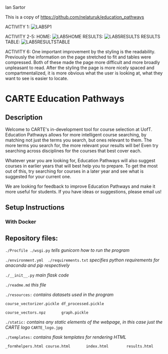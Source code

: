 Ian Sartor

This is a copy of https://github.com/nelaturuk/education_pathways

ACTIVITY 1:
![LAB5P1](https://user-images.githubusercontent.com/90578208/137650705-69a69b9c-af7a-4090-af7c-8cf81b9797ac.png)

ACTIVITY 2-5:
  HOME:
  ![LAB5HOME](https://user-images.githubusercontent.com/90578208/137650725-485e2492-cbc7-4d05-9c63-4205ae66216f.png)
  RESULTS:
  ![LAB5RESULTS](https://user-images.githubusercontent.com/90578208/137650732-8e7910c3-d693-4216-8a3f-a127d040cdc0.png)
  RESULTS TABLE:
  ![LAB5RESULTSTABLE](https://user-images.githubusercontent.com/90578208/137650744-8d450d51-540b-46e2-8460-96a57f866596.png)

ACTIVITY 6:
One important improvement by the styling is the readability. Previously the information on the page stretched to fit and tables were compressed. Both of these made the page more difficult and more broadly unpleasant to read. After the styling the page is more nicely spaced and compartmentalized, it is more obvious what the user is looking at, what they want to see is easier to locate.


# CARTE Education Pathways

## Description
Welcome to CARTE's in-development tool for course selection at UofT. Education Pathways allows for more intelligent course searching, by matching not just the terms you search, but ones relevant to them. The more terms you search for, the more relevant your results will be! Even try searching across disciplines for the courses that best cover each.

Whatever year you are looking for, Education Pathways will also suggest courses in earlier years that will best help you to prepare. To get the most out of this, try searching for courses in a later year and see what is suggested for your current one.

We are looking for feedback to improve Education Pathways and make it more useful for students. If you have ideas or suggestions, please email us!

## Setup Instructions

### With Docker



## Repository files:

`./Procfile ./wsgi.py` *tells gunicorn how to run the program*

`./environment.yml  ./requirements.txt` *specifies python requirements for anaconda and pip respectively*

`./__init__.py` *main flask code*

`./readme.md` *this file*

`./resources:` *contains datasets used in the program*

`course_vectorizer.pickle df_processed.pickle`

`course_vectors.npz       graph.pickle`

`./static:` *contains any static elements of the webpage, in this case just the CARTE logo*
`CARTE_logo.jpg`

`./templates:` *contains flask templates for rendering HTML*

`_formhelpers.html course.html       index.html        results.html`
